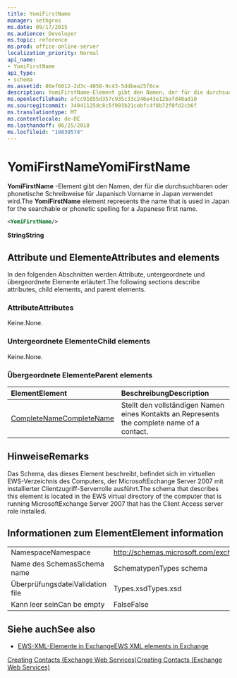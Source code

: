 ```yaml
---
title: YomiFirstName
manager: sethgros
ms.date: 09/17/2015
ms.audience: Developer
ms.topic: reference
ms.prod: office-online-server
localization_priority: Normal
api_name:
- YomiFirstName
api_type:
- schema
ms.assetid: 86ef6012-2d3c-4058-9c43-5ddbea25f6ce
description: YomiFirstName-Element gibt den Namen, der für die durchsuchbaren oder phonetische Schreibweise für Japanisch Vorname in Japan verwendet wird.
ms.openlocfilehash: afcc91055d357c935c33c246e43e12bafd48ad10
ms.sourcegitcommit: 34041125dc8c5f993b21cebfc4f8b72f0fd2cb6f
ms.translationtype: MT
ms.contentlocale: de-DE
ms.lasthandoff: 06/25/2018
ms.locfileid: "19839574"
---
```

# <a name="yomifirstname"></a><span data-ttu-id="2f6f0-103">YomiFirstName</span><span class="sxs-lookup"><span data-stu-id="2f6f0-103">YomiFirstName</span></span>

<span data-ttu-id="2f6f0-104">**YomiFirstName** -Element gibt den Namen, der für die durchsuchbaren oder phonetische Schreibweise für Japanisch Vorname in Japan verwendet wird.</span><span class="sxs-lookup"><span data-stu-id="2f6f0-104">The **YomiFirstName** element represents the name that is used in Japan for the searchable or phonetic spelling for a Japanese first name.</span></span> 
  
```xml
<YomiFirstName/>
```

 <span data-ttu-id="2f6f0-105">**String**</span><span class="sxs-lookup"><span data-stu-id="2f6f0-105">**String**</span></span>
## <a name="attributes-and-elements"></a><span data-ttu-id="2f6f0-106">Attribute und Elemente</span><span class="sxs-lookup"><span data-stu-id="2f6f0-106">Attributes and elements</span></span>

<span data-ttu-id="2f6f0-107">In den folgenden Abschnitten werden Attribute, untergeordnete und übergeordnete Elemente erläutert.</span><span class="sxs-lookup"><span data-stu-id="2f6f0-107">The following sections describe attributes, child elements, and parent elements.</span></span>
  
### <a name="attributes"></a><span data-ttu-id="2f6f0-108">Attribute</span><span class="sxs-lookup"><span data-stu-id="2f6f0-108">Attributes</span></span>

<span data-ttu-id="2f6f0-109">Keine.</span><span class="sxs-lookup"><span data-stu-id="2f6f0-109">None.</span></span>
  
### <a name="child-elements"></a><span data-ttu-id="2f6f0-110">Untergeordnete Elemente</span><span class="sxs-lookup"><span data-stu-id="2f6f0-110">Child elements</span></span>

<span data-ttu-id="2f6f0-111">Keine.</span><span class="sxs-lookup"><span data-stu-id="2f6f0-111">None.</span></span>
  
### <a name="parent-elements"></a><span data-ttu-id="2f6f0-112">Übergeordnete Elemente</span><span class="sxs-lookup"><span data-stu-id="2f6f0-112">Parent elements</span></span>

|<span data-ttu-id="2f6f0-113">**Element**</span><span class="sxs-lookup"><span data-stu-id="2f6f0-113">**Element**</span></span>|<span data-ttu-id="2f6f0-114">**Beschreibung**</span><span class="sxs-lookup"><span data-stu-id="2f6f0-114">**Description**</span></span>|
|:-----|:-----|
|[<span data-ttu-id="2f6f0-115">CompleteName</span><span class="sxs-lookup"><span data-stu-id="2f6f0-115">CompleteName</span></span>](completename.md) <br/> |<span data-ttu-id="2f6f0-116">Stellt den vollständigen Namen eines Kontakts an.</span><span class="sxs-lookup"><span data-stu-id="2f6f0-116">Represents the complete name of a contact.</span></span>  <br/> |
   
## <a name="remarks"></a><span data-ttu-id="2f6f0-117">Hinweise</span><span class="sxs-lookup"><span data-stu-id="2f6f0-117">Remarks</span></span>

<span data-ttu-id="2f6f0-118">Das Schema, das dieses Element beschreibt, befindet sich im virtuellen EWS-Verzeichnis des Computers, der MicrosoftExchange Server 2007 mit installierter Clientzugriff-Serverrolle ausführt.</span><span class="sxs-lookup"><span data-stu-id="2f6f0-118">The schema that describes this element is located in the EWS virtual directory of the computer that is running MicrosoftExchange Server 2007 that has the Client Access server role installed.</span></span>
  
## <a name="element-information"></a><span data-ttu-id="2f6f0-119">Informationen zum Element</span><span class="sxs-lookup"><span data-stu-id="2f6f0-119">Element information</span></span>

|||
|:-----|:-----|
|<span data-ttu-id="2f6f0-120">Namespace</span><span class="sxs-lookup"><span data-stu-id="2f6f0-120">Namespace</span></span>  <br/> |http://schemas.microsoft.com/exchange/services/2006/types  <br/> |
|<span data-ttu-id="2f6f0-121">Name des Schemas</span><span class="sxs-lookup"><span data-stu-id="2f6f0-121">Schema name</span></span>  <br/> |<span data-ttu-id="2f6f0-122">Schematypen</span><span class="sxs-lookup"><span data-stu-id="2f6f0-122">Types schema</span></span>  <br/> |
|<span data-ttu-id="2f6f0-123">Überprüfungsdatei</span><span class="sxs-lookup"><span data-stu-id="2f6f0-123">Validation file</span></span>  <br/> |<span data-ttu-id="2f6f0-124">Types.xsd</span><span class="sxs-lookup"><span data-stu-id="2f6f0-124">Types.xsd</span></span>  <br/> |
|<span data-ttu-id="2f6f0-125">Kann leer sein</span><span class="sxs-lookup"><span data-stu-id="2f6f0-125">Can be empty</span></span>  <br/> |<span data-ttu-id="2f6f0-126">False</span><span class="sxs-lookup"><span data-stu-id="2f6f0-126">False</span></span>  <br/> |
   
## <a name="see-also"></a><span data-ttu-id="2f6f0-127">Siehe auch</span><span class="sxs-lookup"><span data-stu-id="2f6f0-127">See also</span></span>



- [<span data-ttu-id="2f6f0-128">EWS-XML-Elemente in Exchange</span><span class="sxs-lookup"><span data-stu-id="2f6f0-128">EWS XML elements in Exchange</span></span>](ews-xml-elements-in-exchange.md)


[<span data-ttu-id="2f6f0-129">Creating Contacts (Exchange Web Services)</span><span class="sxs-lookup"><span data-stu-id="2f6f0-129">Creating Contacts (Exchange Web Services)</span></span>](http://msdn.microsoft.com/library/4845917e-70d1-481c-bbd7-011ec6571789%28Office.15%29.aspx)

